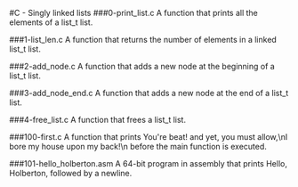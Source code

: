 #C - Singly linked lists
###0-print_list.c
A function that prints all the elements of a list_t list.

###1-list_len.c
A function that returns the number of elements in a linked list_t list.

###2-add_node.c
A function that adds a new node at the beginning of a list_t list.

###3-add_node_end.c
A function that adds a new node at the end of a list_t list.

###4-free_list.c
A function that frees a list_t list.

###100-first.c
A function that prints You're beat! and yet, you must allow,\nI bore my house upon my back!\n before the main function is executed.

###101-hello_holberton.asm
A 64-bit program in assembly that prints Hello, Holberton, followed by a newline.

